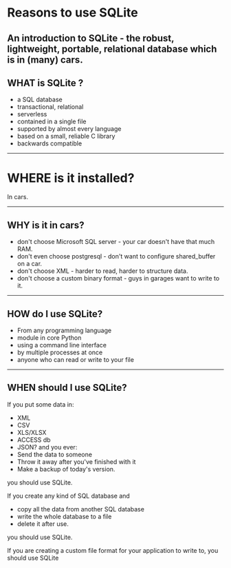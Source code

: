 # Reasons to use SQLite
An introduction to SQLite - the robust, lightweight, portable, relational database which is in (many) cars. 
---

## WHAT is SQLite ?
- a SQL database
- transactional, relational
- serverless
- contained in a single file
- supported by almost every language
- based on a small, reliable C library
- backwards compatible

---
# WHERE is it installed?
In cars. 

---
## WHY is it in cars?
- don't choose Microsoft SQL server - your car doesn't have that much RAM.
- don't even choose postgresql - don't want to configure shared_buffer on a car.
- don't choose XML - harder to read, harder to structure data.
- don't choose a custom binary format - guys in garages want to write to it.

---
## HOW do I use SQLite?
 - From any programming language
 - module in core Python
 - using a command line interface
 - by multiple processes at once
 - anyone who can read or write to your file
 
---
## WHEN should I use SQLite?
If you put some data in:
 - XML
 - CSV
 - XLS/XLSX
 - ACCESS db
 - JSON?
and you ever:
 - Send the data to someone
 - Throw it away after you've finished with it
 - Make a backup of today's version.
 
you should use SQLite.

If you create any kind of SQL database and
 - copy all the data from another SQL database
 - write the whole database to a file
 - delete it after use.
 
you should use SQLite.

If you are creating a custom file format for your application to write to, you should use SQLite
